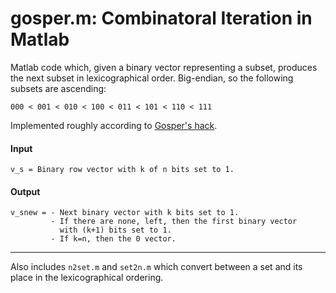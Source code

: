 # gosper.m: Combinatoral Iteration in Matlab
Matlab code which, given a binary vector representing a subset, produces the next subset in lexicographical order.
Big-endian, so the following subsets are ascending:  

    000 < 001 < 010 < 100 < 011 < 101 < 110 < 111
    
Implemented roughly according to [Gosper's hack](https://en.wikipedia.org/wiki/Combinatorial_number_system#Applications).
    
#### Input

    v_s = Binary row vector with k of n bits set to 1.
    
#### Output
    v_snew = - Next binary vector with k bits set to 1. 
             - If there are none, left, then the first binary vector
               with (k+1) bits set to 1.
             - If k=n, then the 0 vector.
----

Also includes `n2set.m` and `set2n.m` which convert between a set and its place in the lexicographical ordering.
